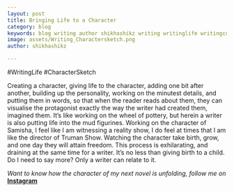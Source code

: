 ```yaml
---
layout: post
title: Bringing Life to a Character
category: blog
keywords: blog writing author shikhashikz writing writinglife writingcommunity charactersketch
image: assets/Writing_Charactersketch.png
author: shikhashikz

---
```

#WritingLife #CharacterSketch

Creating a character, giving life to the character, adding one bit after another, building up the personality, working on the minutest details, and putting them in words, so that when the reader reads about them, they can visualise the protagonist exactly the way the writer had created them, imagined them. It’s like working on the wheel of pottery, but herein a writer is also putting life into the mud figurines. Working on the character of Samisha, I feel like I am witnessing a reality show, I do feel at times that I am like the director of Truman Show. Watching the character take birth, grow, and one day they will attain freedom. This process is exhilarating, and draining at the same time for a writer. It’s no less than giving birth to a child. Do I need to say more? Only a writer can relate to it. 

*Want to know how the character of my next novel is unfolding, follow me on* **[Instagram](https://www.instagram.com/novelistinaction/)**

